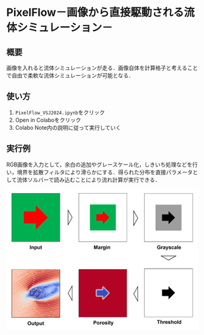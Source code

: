 # PixelFlow－画像から直接駆動される流体シミュレーション－

## 概要

画像を入れると流体シミュレーションが走る．画像自体を計算格子と考えることで自由で柔軟な流体シミュレーションが可能となる．

## 使い方

1. `PixelFlow_VSJ2024.ipynb`をクリック
2. Open in Colaboをクリック
3. Colabo Note内の説明に従って実行していく

## 実行例

RGB画像を入力として，余白の追加やグレースケール化，しきいち処理などを行い，境界を拡散フィルタにより滑らかにする．得られた分布を直接パラメータとして流体ソルバーで読み込むことにより流れ計算が実行できる．

<div style="display: flex; flex-direction: row;">
    <img src="pic/ex01.png" alt="Image 1">
</div>
